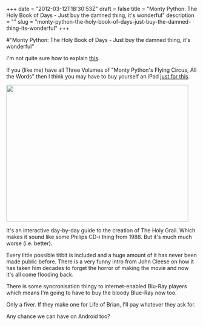 +++
date = "2012-03-12T18:30:53Z"
draft = false
title = "Monty Python: The Holy Book of Days - Just buy the damned thing, it's wonderful"
description = ""
slug = "monty-python-the-holy-book-of-days-just-buy-the-damned-thing-its-wonderful"
+++

#"Monty Python: The Holy Book of Days - Just buy the damned thing, it's wonderful"

I'm not quite sure how to explain <a href="http://itunes.apple.com/us/app/monty-python-holy-book-days/id503975422?mt=8">this</a>.

If you (like me) have all Three Volumes of "Monty Python's Flying Circus, All the Words" then I think you may have to buy yourself an iPad <a href="http://itunes.apple.com/us/app/monty-python-holy-book-days/id503975422?mt=8">just for this</a>.

<a href="https://s3-eu-west-1.amazonaws.com/conoroneill.net/wp-content/uploads/2012/03/jywW49KElcxZGMrD4jXXM0-temp-upload.xhrtqaef.480x480-75.jpg"><img class="alignnone size-full wp-image-627" title="jywW49KElcxZGMrD4jXXM0-temp-upload.xhrtqaef.480x480-75" src="https://s3-eu-west-1.amazonaws.com/conoroneill.net/wp-content/uploads/2012/03/jywW49KElcxZGMrD4jXXM0-temp-upload.xhrtqaef.480x480-75.jpg" alt="" width="480" height="360" /></a>

It's an interactive day-by-day guide to the creation of The Holy Grail. Which makes it sound like some Philips CD-i thing from 1988. But it's much much worse (i.e. better).

Every little possible titbit is included and a huge amount of it has never been made public before. There is a very funny intro from John Cleese on how it has taken him decades to forget the horror of making the movie and now it's all come flooding back.

There is some syncronisation thingy to internet-enabled Blu-Ray players which means I'm going to have to buy the bloody Blue-Ray now too.

Only a fiver. If they make one for Life of Brian, I'll pay whatever they ask for.

Any chance we can have on Android too?

&nbsp;